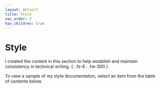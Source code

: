 ```yaml
---
layout: default
title: Style
nav_order: 3
has_children: true
---
```


# Style

I created the content in this section to help establish and maintain consistency in technical writing.
{: .fs-6 : .fw-300 }

To view a sample of my style documentation, select an item from the table of contents below.

